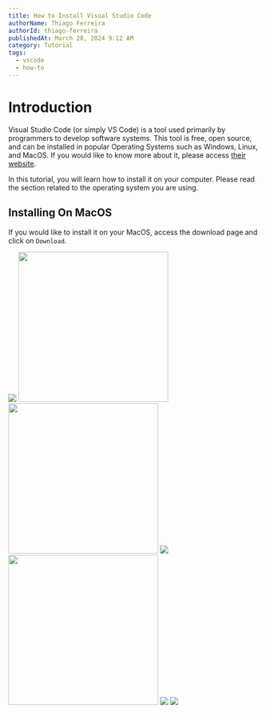 ```yaml
---
title: How to Install Visual Studio Code
authorName: Thiago Ferreira
authorId: thiago-ferreira
publishedAt: March 28, 2024 9:12 AM
category: Tutorial
tags:
  - vscode
  - how-to
---
```


# Introduction

Visual Studio Code (or simply VS Code) is a tool used primarily by programmers to develop software systems. This tool is free, open source, and can be installed in popular Operating Systems such as Windows, Linux, and MacOS. If you would like to know more about it, please access [their website](https://code.visualstudio.com).

In this tutorial, you will learn how to install it on your computer. Please read the section related to the operating system you are using.

## Installing On MacOS

If you would like to install it on your MacOS, access the download page and click on `Download`.

<img src="https://private-user-images.githubusercontent.com/114015/317744784-c95f205b-db89-443a-92b5-e1cd426e95a9.png?jwt=eyJhbGciOiJIUzI1NiIsInR5cCI6IkpXVCJ9.eyJpc3MiOiJnaXRodWIuY29tIiwiYXVkIjoicmF3LmdpdGh1YnVzZXJjb250ZW50LmNvbSIsImtleSI6ImtleTUiLCJleHAiOjE3MTE2MzMzMTEsIm5iZiI6MTcxMTYzMzAxMSwicGF0aCI6Ii8xMTQwMTUvMzE3NzQ0Nzg0LWM5NWYyMDViLWRiODktNDQzYS05MmI1LWUxY2Q0MjZlOTVhOS5wbmc_WC1BbXotQWxnb3JpdGhtPUFXUzQtSE1BQy1TSEEyNTYmWC1BbXotQ3JlZGVudGlhbD1BS0lBVkNPRFlMU0E1M1BRSzRaQSUyRjIwMjQwMzI4JTJGdXMtZWFzdC0xJTJGczMlMkZhd3M0X3JlcXVlc3QmWC1BbXotRGF0ZT0yMDI0MDMyOFQxMzM2NTFaJlgtQW16LUV4cGlyZXM9MzAwJlgtQW16LVNpZ25hdHVyZT1hZTZiZGM2ZTM4ZDE1YjA0YjhmODEzZGY4OTk0NTJmMWRmODI4MzVkOWJiMWIzZGZiNjBjYTA3NWU3YjJhMzFiJlgtQW16LVNpZ25lZEhlYWRlcnM9aG9zdCZhY3Rvcl9pZD0wJmtleV9pZD0wJnJlcG9faWQ9MCJ9.CFg3MpXer-URjtenIEqKIGl2Xj1s4_KXoSI7I0xEa-4">

<img style="width: 300px" src="https://private-user-images.githubusercontent.com/114015/317744788-ebf09c2b-5a46-48e7-8a3d-04ad2c1e9072.png?jwt=eyJhbGciOiJIUzI1NiIsInR5cCI6IkpXVCJ9.eyJpc3MiOiJnaXRodWIuY29tIiwiYXVkIjoicmF3LmdpdGh1YnVzZXJjb250ZW50LmNvbSIsImtleSI6ImtleTUiLCJleHAiOjE3MTE2MzUyMjksIm5iZiI6MTcxMTYzNDkyOSwicGF0aCI6Ii8xMTQwMTUvMzE3NzQ0Nzg4LWViZjA5YzJiLTVhNDYtNDhlNy04YTNkLTA0YWQyYzFlOTA3Mi5wbmc_WC1BbXotQWxnb3JpdGhtPUFXUzQtSE1BQy1TSEEyNTYmWC1BbXotQ3JlZGVudGlhbD1BS0lBVkNPRFlMU0E1M1BRSzRaQSUyRjIwMjQwMzI4JTJGdXMtZWFzdC0xJTJGczMlMkZhd3M0X3JlcXVlc3QmWC1BbXotRGF0ZT0yMDI0MDMyOFQxNDA4NDlaJlgtQW16LUV4cGlyZXM9MzAwJlgtQW16LVNpZ25hdHVyZT1kOWI0OTg4NTc1ZjNhMzNjMTE5ZWJjNDBmNWVhMWNhZDc2NmM4OGM0MWUxOGI0YjkyNGM2YjlhOTNkYWQ2YTVlJlgtQW16LVNpZ25lZEhlYWRlcnM9aG9zdCZhY3Rvcl9pZD0wJmtleV9pZD0wJnJlcG9faWQ9MCJ9.LXfEkRHnC_confnAYcm6CSwaMAhDGnNZKfscweyIqFA">

<img style="width: 300px" src="https://private-user-images.githubusercontent.com/114015/317744789-4e928e20-1ee1-4b00-bca9-c6fee3ddd405.png?jwt=eyJhbGciOiJIUzI1NiIsInR5cCI6IkpXVCJ9.eyJpc3MiOiJnaXRodWIuY29tIiwiYXVkIjoicmF3LmdpdGh1YnVzZXJjb250ZW50LmNvbSIsImtleSI6ImtleTUiLCJleHAiOjE3MTE2MzUyNTQsIm5iZiI6MTcxMTYzNDk1NCwicGF0aCI6Ii8xMTQwMTUvMzE3NzQ0Nzg5LTRlOTI4ZTIwLTFlZTEtNGIwMC1iY2E5LWM2ZmVlM2RkZDQwNS5wbmc_WC1BbXotQWxnb3JpdGhtPUFXUzQtSE1BQy1TSEEyNTYmWC1BbXotQ3JlZGVudGlhbD1BS0lBVkNPRFlMU0E1M1BRSzRaQSUyRjIwMjQwMzI4JTJGdXMtZWFzdC0xJTJGczMlMkZhd3M0X3JlcXVlc3QmWC1BbXotRGF0ZT0yMDI0MDMyOFQxNDA5MTRaJlgtQW16LUV4cGlyZXM9MzAwJlgtQW16LVNpZ25hdHVyZT0zZjk5YTcxNDc2NTU3MmQ0Y2ViZmVkYjg4NmJmMjMxZGM3YWRhYzIxNDZhN2NjYjliY2UyMzliMmNjY2MxODVhJlgtQW16LVNpZ25lZEhlYWRlcnM9aG9zdCZhY3Rvcl9pZD0wJmtleV9pZD0wJnJlcG9faWQ9MCJ9.uXsLukzRhAFX1M2jU0ylP07f-PR1pVcE2OsJkHjHL8Q">


<img src="https://private-user-images.githubusercontent.com/114015/317744791-83cc5f89-ba92-4f97-a3b9-1fba57b5de5d.png?jwt=eyJhbGciOiJIUzI1NiIsInR5cCI6IkpXVCJ9.eyJpc3MiOiJnaXRodWIuY29tIiwiYXVkIjoicmF3LmdpdGh1YnVzZXJjb250ZW50LmNvbSIsImtleSI6ImtleTUiLCJleHAiOjE3MTE2MzUyNTQsIm5iZiI6MTcxMTYzNDk1NCwicGF0aCI6Ii8xMTQwMTUvMzE3NzQ0NzkxLTgzY2M1Zjg5LWJhOTItNGY5Ny1hM2I5LTFmYmE1N2I1ZGU1ZC5wbmc_WC1BbXotQWxnb3JpdGhtPUFXUzQtSE1BQy1TSEEyNTYmWC1BbXotQ3JlZGVudGlhbD1BS0lBVkNPRFlMU0E1M1BRSzRaQSUyRjIwMjQwMzI4JTJGdXMtZWFzdC0xJTJGczMlMkZhd3M0X3JlcXVlc3QmWC1BbXotRGF0ZT0yMDI0MDMyOFQxNDA5MTRaJlgtQW16LUV4cGlyZXM9MzAwJlgtQW16LVNpZ25hdHVyZT02ODViMzQxMzQ5ZTM5ODBhNGZhM2FlODBhNGM4N2FiZGVkZGQxMGIwMDdmMmFlY2QxM2ZiMDkxNjUyOTc0Y2Y4JlgtQW16LVNpZ25lZEhlYWRlcnM9aG9zdCZhY3Rvcl9pZD0wJmtleV9pZD0wJnJlcG9faWQ9MCJ9.OdKjOuzo7Uwcojy9FfbvPWBay6aYMiwDUVRfEvh-YII">

<img style="width: 300px" src="https://private-user-images.githubusercontent.com/114015/317744794-75920615-95ac-4e11-ae4f-f5cf37406b73.png?jwt=eyJhbGciOiJIUzI1NiIsInR5cCI6IkpXVCJ9.eyJpc3MiOiJnaXRodWIuY29tIiwiYXVkIjoicmF3LmdpdGh1YnVzZXJjb250ZW50LmNvbSIsImtleSI6ImtleTUiLCJleHAiOjE3MTE2MzUyNTQsIm5iZiI6MTcxMTYzNDk1NCwicGF0aCI6Ii8xMTQwMTUvMzE3NzQ0Nzk0LTc1OTIwNjE1LTk1YWMtNGUxMS1hZTRmLWY1Y2YzNzQwNmI3My5wbmc_WC1BbXotQWxnb3JpdGhtPUFXUzQtSE1BQy1TSEEyNTYmWC1BbXotQ3JlZGVudGlhbD1BS0lBVkNPRFlMU0E1M1BRSzRaQSUyRjIwMjQwMzI4JTJGdXMtZWFzdC0xJTJGczMlMkZhd3M0X3JlcXVlc3QmWC1BbXotRGF0ZT0yMDI0MDMyOFQxNDA5MTRaJlgtQW16LUV4cGlyZXM9MzAwJlgtQW16LVNpZ25hdHVyZT1kNTAxYmU1NDY3OTg4ZjYzMmYyZDA0MzMzZDE2ZWNjMzJhZjBmN2Y1NGMwZDZiZWNmYjljZGZiMTU0OWNiMTRlJlgtQW16LVNpZ25lZEhlYWRlcnM9aG9zdCZhY3Rvcl9pZD0wJmtleV9pZD0wJnJlcG9faWQ9MCJ9.Rk8cl__zQIUXDdFQQp-wFfESTRE70jwtdqWH3sufuzM">

<img src="https://private-user-images.githubusercontent.com/114015/317744797-fe1d4a0c-b490-45aa-ab26-df7f63a4472e.png?jwt=eyJhbGciOiJIUzI1NiIsInR5cCI6IkpXVCJ9.eyJpc3MiOiJnaXRodWIuY29tIiwiYXVkIjoicmF3LmdpdGh1YnVzZXJjb250ZW50LmNvbSIsImtleSI6ImtleTUiLCJleHAiOjE3MTE2MzUyNTQsIm5iZiI6MTcxMTYzNDk1NCwicGF0aCI6Ii8xMTQwMTUvMzE3NzQ0Nzk3LWZlMWQ0YTBjLWI0OTAtNDVhYS1hYjI2LWRmN2Y2M2E0NDcyZS5wbmc_WC1BbXotQWxnb3JpdGhtPUFXUzQtSE1BQy1TSEEyNTYmWC1BbXotQ3JlZGVudGlhbD1BS0lBVkNPRFlMU0E1M1BRSzRaQSUyRjIwMjQwMzI4JTJGdXMtZWFzdC0xJTJGczMlMkZhd3M0X3JlcXVlc3QmWC1BbXotRGF0ZT0yMDI0MDMyOFQxNDA5MTRaJlgtQW16LUV4cGlyZXM9MzAwJlgtQW16LVNpZ25hdHVyZT05NTBkZGY3NWQ4ZTRkNGJkMmI4NzQyNTEyNjY0MmE5NTIzNzU0ZDJlMzg4NjQyZGNiMDg2MzVlNWVjMTEyNWY0JlgtQW16LVNpZ25lZEhlYWRlcnM9aG9zdCZhY3Rvcl9pZD0wJmtleV9pZD0wJnJlcG9faWQ9MCJ9.KW2Yemf6Wx5vx0dB5D89gyA0lXHmhuzqx3or7pSljmI">

<img src="https://private-user-images.githubusercontent.com/114015/317757836-4593c058-9a93-4129-a811-517a27645665.png?jwt=eyJhbGciOiJIUzI1NiIsInR5cCI6IkpXVCJ9.eyJpc3MiOiJnaXRodWIuY29tIiwiYXVkIjoicmF3LmdpdGh1YnVzZXJjb250ZW50LmNvbSIsImtleSI6ImtleTUiLCJleHAiOjE3MTE2MzU0NjksIm5iZiI6MTcxMTYzNTE2OSwicGF0aCI6Ii8xMTQwMTUvMzE3NzU3ODM2LTQ1OTNjMDU4LTlhOTMtNDEyOS1hODExLTUxN2EyNzY0NTY2NS5wbmc_WC1BbXotQWxnb3JpdGhtPUFXUzQtSE1BQy1TSEEyNTYmWC1BbXotQ3JlZGVudGlhbD1BS0lBVkNPRFlMU0E1M1BRSzRaQSUyRjIwMjQwMzI4JTJGdXMtZWFzdC0xJTJGczMlMkZhd3M0X3JlcXVlc3QmWC1BbXotRGF0ZT0yMDI0MDMyOFQxNDEyNDlaJlgtQW16LUV4cGlyZXM9MzAwJlgtQW16LVNpZ25hdHVyZT0zMjk2MGY1M2IyNGY0NTJiY2U1OGQyOTI5NTI0MTNmM2U2NWIzYzAwNGM4ODk2MGM0NGYwOWQ1N2Y5YWE4ZjkyJlgtQW16LVNpZ25lZEhlYWRlcnM9aG9zdCZhY3Rvcl9pZD0wJmtleV9pZD0wJnJlcG9faWQ9MCJ9.8WOH_CJzJwEA-COQlfwm0j8ZzJpa-D999tIuURRQS7w">
